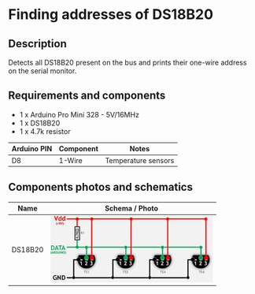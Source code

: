 # Finding addresses of DS18B20

## Description

Detects all DS18B20 present on the bus and prints their one-wire address on the serial monitor.

## Requirements and components

- 1 x Arduino Pro Mini 328 - 5V/16MHz
- 1 x DS18B20
- 1 x 4.7k resistor

| Arduino PIN | Component | Notes |
| --- | --- | --- |
| D8 | 1-Wire | Temperature sensors |

## Components photos and schematics

| Name | Schema / Photo |
| --- | --- |
| DS18B20 | [<img src="images/DS18B20.jpg" alt="DS18B20" width="330"/>](images/DS18B20.jpg) |
